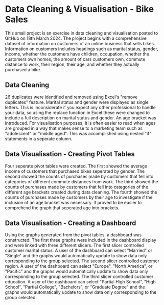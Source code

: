 # Data Cleaning & Visualisation - Bike Sales
This small project is an exercise in data cleaning and visualisation posted to GitHub on 18th March 2024.
The project begins with a comprehensive dataset of information on customers of an online business that sells bikes.
Information on customers includes headings such as marital status, gender, income, whether the customers have children, occupation, whether the customers own homes, the amount of cars customers own, commute distance to work, their region, their age, and whether they actually purchased a bike.
## Data Cleaning
26 duplicates were identified and removed using Excel's "remove duplicates" feature.
Marital status and gender were displayed as single letters. This is inconsiderate if you expect any other professional to handle your data, so using the replace function in Excel these were changed to include a full description on marital status and gender.
An age bracket was introduced. For visualisation purposes, it is often easier to read when ages are grouped in a way that makes sense to a marketing team such as "adolescent" or "middle aged". This was accomplished using nested "if" statements in a seperate column.
## Data Visualisation - Creating Pivot Tables
Four seperate pivot tables were created.
The first showed the average income of customers that purchased bikes seperated by gender.
The second showed the counts of purchases made by customers that fell into categories of different commute distances from work.
The third showed the counts of purchases made by customers that fell into categories of the different age brackets created during data cleaning.
The fourth showed the counts of purchases made by customers by their age to investigate if the inclusion of an age bracket was necessary. It proved to be easier to comprehend the graph that seperated age into brackets.
## Data Visualisation - Creating a Dashboard
Using the graphs generated from the pivot tables, a dashboard was constructed.
The first three graphs were included in the dashboard display and were linked with three different slicers.
The first slicer controlled customer marital status. A user of the dashboard can select "Married" or "Single" and the graphs would automatically update to show data only corresponding to the group selected.
The second slicer controlled customer region. A user of the dashboard can select "Europe", "North America", or "Pacific" and the graphs would automatically update to show data only corresponding to the group selected.
The third slicer controlled customer education. A user of the dashboard can select "Partial High School", "High School", "Partial College", "Bachelors", or "Graduate Degree" and the graphs would automatically update to show data only corresponding to the group selected.
